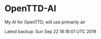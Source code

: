 # OpenTTD-AI
My AI for OpenTTD, will use primarily air

Latest backup: Sun Sep 22 18:16:01 UTC 2019
